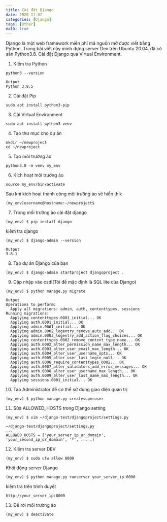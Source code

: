 ```yaml
---
title: Cài đặt Django
date: 2020-11-02
categories: [Django]
tags: [Other]
math: true
---
```

Django là một web framework miễn phí mã nguồn mở được viết bằng Python. Trong bài viết này mình dựng server Dev trên Ubuntu 20.04. đã có sẵn Python3.8. Cài đặt Django qua Virtual Environment.
1. Kiểm tra Python
```
python3 --version
```
```
Output
Python 3.8.5
```
2. Cài đặt Pip
```
sudo apt install python3-pip
```
3. Cài Virtual Environment
```
sudo apt install python3-venv
```
4. Tạo thư mục cho dự án
```
mkdir ~/newproject
cd ~/newproject
```
5. Tạo môi trường ảo
```
python3.8 -m venv my_env
```
6. Kích hoạt môi trường ảo
```
source my_env/bin/activate
```
Sau khi kích hoạt thành công môi trường ảo sẽ hiển thik
```
(my_env)username@hostname:~/newproject$
```
7. Trong mối trường ảo cài đặt django
```
(my_env) $ pip install django
```
kiểm tra django
```
(my_env) $ django-admin --version
```
```
Output
3.8.1
```
8. Tạo dự án Django của bạn
```
(my_env) $ django-admin startproject djangoproject .
```
9. Cập nhập vào csdl(Tôi để mặc định là SQL lite của Django)
```
(my_env) $ python manage.py migrate
```
```
Output
Operations to perform:
  Apply all migrations: admin, auth, contenttypes, sessions
Running migrations:
  Applying contenttypes.0001_initial... OK
  Applying auth.0001_initial... OK
  Applying admin.0001_initial... OK
  Applying admin.0002_logentry_remove_auto_add... OK
  Applying admin.0003_logentry_add_action_flag_choices... OK
  Applying contenttypes.0002_remove_content_type_name... OK
  Applying auth.0002_alter_permission_name_max_length... OK
  Applying auth.0003_alter_user_email_max_length... OK
  Applying auth.0004_alter_user_username_opts... OK
  Applying auth.0005_alter_user_last_login_null... OK
  Applying auth.0006_require_contenttypes_0002... OK
  Applying auth.0007_alter_validators_add_error_messages... OK
  Applying auth.0008_alter_user_username_max_length... OK
  Applying auth.0009_alter_user_last_name_max_length... OK
  Applying sessions.0001_initial... OK
```
10. Tạo Administrator để có thể sử dụng giao diện quản trị
```
(my_env) $ python manage.py createsuperuser
```
11. Sửa ALLOWED_HOSTS trong Django setting 
```
(my_env) $ vim ~/django-test/djangoproject/settings.py
```
```
~/django-test/djangoproject/settings.py
...
ALLOWED_HOSTS = ['your_server_ip_or_domain', 'your_second_ip_or_domain', '*', . . .]
```
12. Kiểm tra server DEV
```
(my_env) $ sudo ufw allow 8000
```
Khởi động server Django
```
(my_env) $ python manage.py runserver your_server_ip:8000
```
kiểm tra trên trình duyệt
```
http://your_server_ip:8000
```
13. Để rời môi trường ảo
```
(my_env) $ deactivate
```
